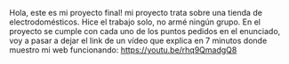 Hola, este es mi proyecto final! mi proyecto trata sobre una tienda de electrodomésticos. Hice el trabajo solo, no armé ningún grupo. 
En el proyecto se cumple con cada uno de los puntos pedidos en el enunciado, voy a pasar a dejar el link de un vídeo que explica en 7 minutos donde muestro mi web funcionando: https://youtu.be/rhq9QmadgQ8
